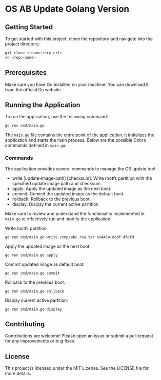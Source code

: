 # OS AB Update Golang Version


## Getting Started

To get started with this project, clone the repository and navigate into the project directory:

```bash
git clone <repository-url>
cd <repo-name>
```

## Prerequisites

Make sure you have Go installed on your machine. You can download it from the official Go website.

## Running the Application

To run the application, use the following command:

```bash
go run cmd/main.go
```

The `main.go` file contains the entry point of the application. It initializes the application and starts the main process. Below are the possible Cobra commands defined in `main.go`:

### Commands

The application provides several commands to manage the OS update tool:

- write [update-image-path] [checksum]: Write rootfs partition with the specified update image path and checksum.    
- apply: Apply the updated image as the next boot.    
- commit: Commit the updated image as the default boot.    
- rollback: Rollback to the previous boot.    
- display: Display the current active partition.    

Make sure to review and understand the functionality implemented in `main.go` to effectively run and modify the application.   

Write rootfs partition:
```
go run cmd/main.go write /tmp/abc.raw.tar xx4454-dddf-dfdfd
```

Apply the updated image as the next boot.
```
go run cmd/main.go apply
```

Commit updated image as default boot:
```
go run cmd/main.go commit
```

Rollback to the previous boot.
```
go run cmd/main.go rollback
```

Display current active partition:
```
go run cmd/main.go display
```


## Contributing

Contributions are welcome! Please open an issue or submit a pull request for any improvements or bug fixes.

## License

This project is licensed under the MIT License. See the LICENSE file for more details.
